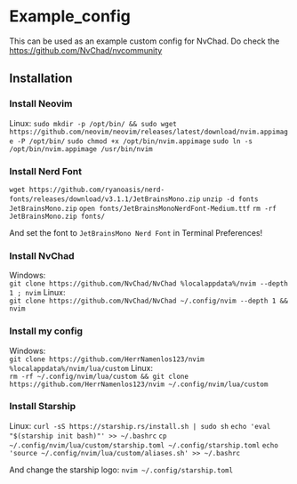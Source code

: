 # Example_config

This can be used as an example custom config for NvChad. Do check the https://github.com/NvChad/nvcommunity

## Installation

### Install Neovim

Linux:
`sudo mkdir -p /opt/bin/ && sudo wget https://github.com/neovim/neovim/releases/latest/download/nvim.appimage -P /opt/bin/`
`sudo chmod +x /opt/bin/nvim.appimage`
`sudo ln -s /opt/bin/nvim.appimage /usr/bin/nvim`

### Install Nerd Font

`wget https://github.com/ryanoasis/nerd-fonts/releases/download/v3.1.1/JetBrainsMono.zip`
`unzip -d fonts JetBrainsMono.zip`
`open fonts/JetBrainsMonoNerdFont-Medium.ttf`
`rm -rf JetBrainsMono.zip fonts/`

And set the font to `JetBrainsMono Nerd Font` in Terminal Preferences!

### Install NvChad

Windows:   
`git clone https://github.com/NvChad/NvChad %localappdata%/nvim --depth 1 ; nvim`
Linux:   
`git clone https://github.com/NvChad/NvChad ~/.config/nvim --depth 1 && nvim`

### Install my config

Windows:   
`git clone https://github.com/HerrNamenlos123/nvim %localappdata%/nvim/lua/custom`
Linux:  
`rm -rf ~/.config/nvim/lua/custom && git clone https://github.com/HerrNamenlos123/nvim ~/.config/nvim/lua/custom`

### Install Starship

Linux:
`curl -sS https://starship.rs/install.sh | sudo sh`
`echo 'eval "$(starship init bash)"' >> ~/.bashrc`
`cp ~/.config/nvim/lua/custom/starship.toml ~/.config/starship.toml`
`echo 'source ~/.config/nvim/lua/custom/aliases.sh' >> ~/.bashrc`

And change the starship logo:
`nvim ~/.config/starship.toml`
